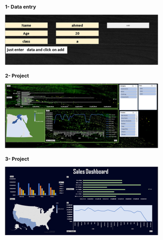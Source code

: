 ### 1- Data entry
![alt text](https://github.com/saleh1312/images-githup/blob/main/imgs/1.jpg?raw=true)

### 2- Project
![alt text](https://github.com/saleh1312/images-githup/blob/main/imgs/2.jpg?raw=true)

### 3- Project
![alt text](https://github.com/saleh1312/images-githup/blob/main/imgs/3.jpg?raw=true)


